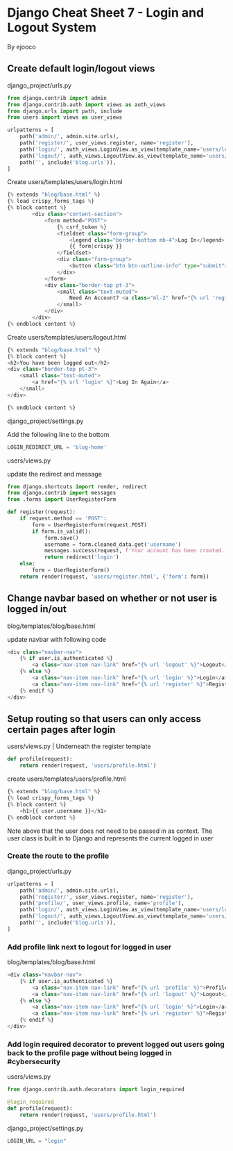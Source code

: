 # Django Cheat Sheet 7 - Login and Logout System
By ejooco

## Create default login/logout views

django_project/urls.py


```python
from django.contrib import admin
from django.contrib.auth import views as auth_views
from django.urls import path, include
from users import views as user_views

urlpatterns = [
    path('admin/', admin.site.urls),
    path('register/', user_views.register, name='register'),
    path('login/', auth_views.LoginView.as_view(template_name='users/login.html'), name='login'),
    path('logout/', auth_views.LogoutView.as_view(template_name='users/logout.html'), name='logout'),
    path('', include('blog.urls')),
]
```

Create users/templates/users/login.html


```python
{% extends "blog/base.html" %}
{% load crispy_forms_tags %}
{% block content %}
        <div class="content-section">
            <form method="POST">
                {% csrf_token %}
                <fieldset class="form-group">
                    <legend class="border-bottom mb-4">Log In</legend>
                    {{ form|crispy }}
                </fieldset>
                <div class="form-group">
                    <button class="btn btn-outline-info" type="submit">Login</button>
                </div>
            </form>
            <div class="border-top pt-3">
                <small class="text-muted">
                    Need An Account? <a class="ml-2" href="{% url 'register' %}">Sign Up Now</a>
                </small>
            </div>
        </div>
{% endblock content %}
```

Create users/templates/users/logout.html


```python
{% extends "blog/base.html" %}
{% block content %}
<h2>You have been logged out</h2>
<div class="border-top pt-3">
    <small class="text-muted">
        <a href="{% url 'login' %}">Log In Again</a>
    </small>
</div>

{% endblock content %}
```

django_project/settings.py

Add the following line to the bottom


```python
LOGIN_REDIRECT_URL = 'blog-home'
```

users/views.py

update the redirect and message


```python
from django.shortcuts import render, redirect
from django.contrib import messages
from .forms import UserRegisterForm

def register(request):
    if request.method == 'POST':
        form = UserRegisterForm(request.POST)
        if form.is_valid():
            form.save()
            username = form.cleaned_data.get('username')
            messages.success(request, f'Your account has been created. You can now login')
            return redirect('login')
    else:
        form = UserRegisterForm()
    return render(request, 'users/register.html', {'form': form})
```

## Change navbar based on whether or not user is logged in/out

blog/templates/blog/base.html

update navbar with following code


```python
<div class="navbar-nav">
    {% if user.is_authenticated %}
        <a class="nav-item nav-link" href="{% url 'logout' %}">Logout</a>
    {% else %}
        <a class="nav-item nav-link" href="{% url 'login' %}">Login</a>
        <a class="nav-item nav-link" href="{% url 'register' %}">Register</a>
    {% endif %}
</div>
```

## Setup routing so that users can only access certain pages after login

users/views.py | Underneath the register template


```python
def profile(request):
    return render(request, 'users/profile.html')
```

create users/templates/users/profile.html


```python
{% extends "blog/base.html" %}
{% load crispy_forms_tags %}
{% block content %}
    <h1>{{ user.username }}</h1>
{% endblock content %}
```

Note above that the user does not need to be passed in as context. The user class is built in to Django and represents the current logged in user

### Create the route to the profile

django_project/urls.py


```python
urlpatterns = [
    path('admin/', admin.site.urls),
    path('register/', user_views.register, name='register'),
    path('profile/', user_views.profile, name='profile'),
    path('login/', auth_views.LoginView.as_view(template_name='users/login.html'), name='login'),
    path('logout/', auth_views.LogoutView.as_view(template_name='users/logout.html'), name='logout'),
    path('', include('blog.urls')),
]
```

### Add profile link next to logout for logged in user

blog/templates/blog/base.html


```python
<div class="navbar-nav">
    {% if user.is_authenticated %}
        <a class="nav-item nav-link" href="{% url 'profile' %}">Profile</a>
        <a class="nav-item nav-link" href="{% url 'logout' %}">Logout</a>
    {% else %}
        <a class="nav-item nav-link" href="{% url 'login' %}">Login</a>
        <a class="nav-item nav-link" href="{% url 'register' %}">Register</a>
    {% endif %}
</div>
```

### Add login required decorator to prevent logged out users going back to the profile page without being logged in #cybersecurity

users/views.py


```python
from django.contrib.auth.decorators import login_required
```


```python
@login_required
def profile(request):
    return render(request, 'users/profile.html')
```

django_project/settings.py


```python
LOGIN_URL = "login"
```


```python

```


```python

```


```python

```
